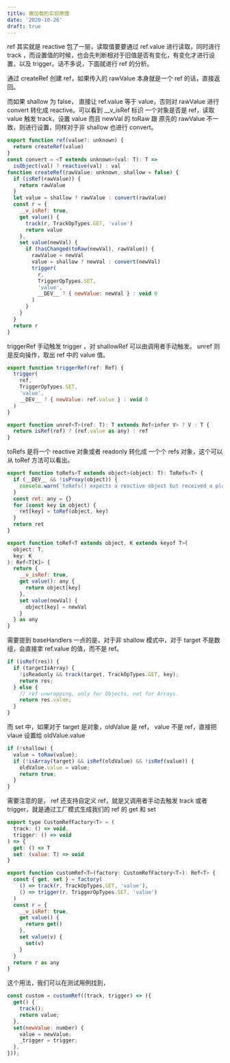 ```yaml
---
title: 懒加载的实现原理
date: '2020-10-26'
draft: true
---
```


ref 其实就是 reactive 包了一层，读取值要要通过 ref.value 进行读取，同时进行 track ，而设置值的时候，也会先判断相对于旧值是否有变化，有变化才进行设置，以及 trigger。话不多说，下面就进行 ref 的分析。

通过 createRef 创建 ref，如果传入的 rawValue 本身就是一个 ref 的话，直接返回。

而如果 shallow 为 false， 直接让 ref.value 等于 value，否则对 rawValue 进行 convert 转化成 reactive。可以看到 \_\_v_isRef 标识 一个对象是否是 ref，读取 value 触发 track，设置 value 而且 newVal 的 toRaw 跟 原先的 rawValue 不一致，则进行设置，同样对于非 shallow 也进行 convert。

```js
export function ref(value?: unknown) {
  return createRef(value)
}
const convert = <T extends unknown>(val: T): T =>
  isObject(val) ? reactive(val) : val
function createRef(rawValue: unknown, shallow = false) {
  if (isRef(rawValue)) {
    return rawValue
  }
  let value = shallow ? rawValue : convert(rawValue)
  const r = {
    __v_isRef: true,
    get value() {
      track(r, TrackOpTypes.GET, 'value')
      return value
    },
    set value(newVal) {
      if (hasChanged(toRaw(newVal), rawValue)) {
        rawValue = newVal
        value = shallow ? newVal : convert(newVal)
        trigger(
          r,
          TriggerOpTypes.SET,
          'value',
          __DEV__ ? { newValue: newVal } : void 0
        )
      }
    }
  }
  return r
}
```

triggerRef 手动触发 trigger ，对 shallowRef 可以由调用者手动触发。 unref 则是反向操作，取出 ref 中的 value 值。

```js
export function triggerRef(ref: Ref) {
  trigger(
    ref,
    TriggerOpTypes.SET,
    'value',
    __DEV__ ? { newValue: ref.value } : void 0
  )
}

export function unref<T>(ref: T): T extends Ref<infer V> ? V : T {
  return isRef(ref) ? (ref.value as any) : ref
}

```

toRefs 是将一个 reactive 对象或者 readonly 转化成 一个个 refs 对象，这个可以从 toRef 方法可以看出。

```js
export function toRefs<T extends object>(object: T): ToRefs<T> {
  if (__DEV__ && !isProxy(object)) {
    console.warn(`toRefs() expects a reactive object but received a plain one.`)
  }
  const ret: any = {}
  for (const key in object) {
    ret[key] = toRef(object, key)
  }
  return ret
}

export function toRef<T extends object, K extends keyof T>(
  object: T,
  key: K
): Ref<T[K]> {
  return {
    __v_isRef: true,
    get value(): any {
      return object[key]
    },
    set value(newVal) {
      object[key] = newVal
    }
  } as any
}

```

需要提到 baseHandlers 一点的是，对于非 shallow 模式中，对于 target 不是数组，会直接拿 ref.value 的值，而不是 ref。

```js
if (isRef(res)) {
  if (targetIsArray) {
    !isReadonly && track(target, TrackOpTypes.GET, key);
    return res;
  } else {
    // ref unwrapping, only for Objects, not for Arrays.
    return res.value;
  }
}
```

而 set 中，如果对于 target 是对象，oldValue 是 ref， value 不是 ref，直接把 vlaue 设置给 oldValue.value

```js
if (!shallow) {
  value = toRaw(value);
  if (!isArray(target) && isRef(oldValue) && !isRef(value)) {
    oldValue.value = value;
    return true;
  }
}
```

需要注意的是， ref 还支持自定义 ref，就是又调用者手动去触发 track 或者 trigger，就是通过工厂模式生成我们的 ref 的 get 和 set

```js
export type CustomRefFactory<T> = (
  track: () => void,
  trigger: () => void
) => {
  get: () => T
  set: (value: T) => void
}

export function customRef<T>(factory: CustomRefFactory<T>): Ref<T> {
  const { get, set } = factory(
    () => track(r, TrackOpTypes.GET, 'value'),
    () => trigger(r, TriggerOpTypes.SET, 'value')
  )
  const r = {
    __v_isRef: true,
    get value() {
      return get()
    },
    set value(v) {
      set(v)
    }
  }
  return r as any
}
```

这个用法，我们可以在测试用例找到，

```js
const custom = customRef((track, trigger) => ({
  get() {
    track();
    return value;
  },
  set(newValue: number) {
    value = newValue;
    _trigger = trigger;
  },
}));
```
